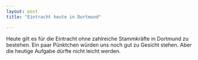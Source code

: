```yaml
---
layout: post
title: "Eintracht heute in Dortmund"

---
```


Heute gilt es für die Eintracht ohne zahlreiche Stammkräfte in Dortmund zu bestehen. Ein paar Pünktchen würden uns noch gut zu Gesicht stehen. Aber die heutige Aufgabe dürfte nicht leicht werden.


